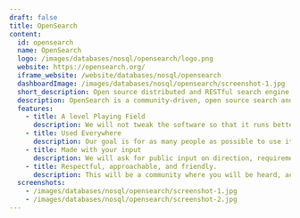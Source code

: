 ```yaml
---
draft: false
title: OpenSearch
content:
  id: opensearch
  name: OpenSearch
  logo: /images/databases/nosql/opensearch/logo.png
  website: https://opensearch.org/
  iframe_website: /website/databases/nosql/opensearch
  dashboardImage: /images/databases/nosql/opensearch/screenshot-1.jpg
  short_description: Open source distributed and RESTful search engine.
  description: OpenSearch is a community-driven, open source search and analytics suite derived from Apache 2.0 licensed Elasticsearch 7.10.2 & Kibana  7.10.2. It consists of a search engine daemon, OpenSearch, and a  visualization and user interface, OpenSearch Dashboards.
  features:
    - title: A level Playing Field
      description: We will not tweak the software so that it runs better for any vendor (including AWS) at the expense of others. If this happens, call it out and we will fix it as a community.
    - title: Used Everywhere
      description: Our goal is for as many people as possible to use it in their business, their software, and their projects.
    - title: Made with your input
      description: We will ask for public input on direction, requirements, and implementation for any feature we build.
    - title: Respectful, approachable, and friendly.
      description: This will be a community where you will be heard, accepted, and valued, whether you are a new or experienced user or contributor.
  screenshots:
    - /images/databases/nosql/opensearch/screenshot-1.jpg
    - /images/databases/nosql/opensearch/screenshot-2.jpg
---
```

